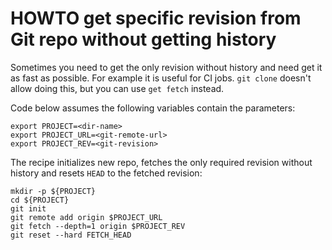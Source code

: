 # HOWTO get specific revision from Git repo without getting history

Sometimes you need to get the only revision without history and need get it as
fast as possible. For example it is useful for CI jobs. `git clone` doesn't
allow doing this, but you can use `get fetch` instead.

Code below assumes the following variables contain the parameters:
```
export PROJECT=<dir-name>
export PROJECT_URL=<git-remote-url>
export PROJECT_REV=<git-revision>
```

The recipe initializes new repo, fetches the only required revision without
history and resets `HEAD` to the fetched revision:
```
mkdir -p ${PROJECT}
cd ${PROJECT}
git init
git remote add origin $PROJECT_URL
git fetch --depth=1 origin $PROJECT_REV
git reset --hard FETCH_HEAD
```
